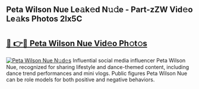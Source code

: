 ## Peta Wilson Nue Le𝚊k𝚎d N𝚞𝚍e - Part-zZW Vid𝚎o Le𝚊ks Photos 2lx5C

# <h2><a href="http://fb64952.evod.top/?m=Peta+Wilson+Nue">🔗 👉🔴 Peta Wilson Nue Vid𝚎o Ph𝚘t𝚘s</a></h2>

[![Peta Wilson Nue N𝚞d𝚎s](https://i.imgur.com/8V9OHl7.gif)](http://fb64952.evod.top/?m=Peta+Wilson+Nue)
Influential social media influencer Peta Wilson Nue, recognized for sharing lifestyle and dance-themed content, including dance trend performances and mini vlogs. Public figures Peta Wilson Nue can be role models for both positive and negative behaviors. 
